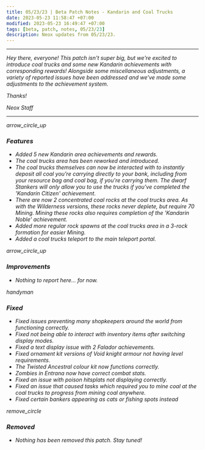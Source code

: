 ```yaml
---
title: 05/23/23 | Beta Patch Notes - Kandarin and Coal Trucks
date: 2023-05-23 11:58:47 +07:00
modified: 2023-05-23 16:49:47 +07:00
tags: [beta, patch, notes, 05/23/23]
description: Neox updates from 05/23/23.
---
```


***
<em>Hey there, everyone! This patch isn't super big, but we're excited to introduce coal trucks and some new Kandarin achievements with corresponding rewards! Alongside some miscellaneous adjustments, a variety of reported issues have been addressed and we've made some adjustments to the achievement system.

<em>Thanks!

<em>Neox Staff<br>

***

<div class="spacer-large"></div>
<div class="changes-body">
    <div class="changes-body changes-row features">
        <div class="changes-row-header">
            <span class="icon">
                <span class="material-symbols-outlined">arrow_circle_up</span>
            </span>
            <h3>Features</h3>
        </div>
    </div>
</div>
<div class="spacer-small"></div>

- Added 5 new Kandarin area achievements and rewards.
- The coal trucks area has been reworked and introduced.
- The coal trucks themselves can now be interacted with to instantly deposit all coal you're carrying directly to your bank, including from your resource bag and coal bag, if you're carrying them. The dwarf Stankers will only allow you to use the trucks if you've completed the 'Kandarin Citizen' achievement.
- There are now 2 concentrated coal rocks at the coal trucks area. As with the Wilderness versions, these rocks never deplete, but require 70 Mining. Mining these rocks also requires completion of the 'Kandarin Noble' achievement.
- Added more regular rock spawns at the coal trucks area in a 3-rock formation for easier Mining.
- Added a coal trucks teleport to the main teleport portal.

<div class="spacer-medium"></div>
<div class="changes-body">
    <div class="changes-body changes-row improvements">
        <div class="changes-row-header">
            <span class="icon">
                <span class="material-symbols-outlined">arrow_circle_up</span>
            </span>
            <h3>Improvements</h3>
        </div>
    </div>
</div>
<div class="spacer-small"></div>

- Nothing to report here... for now.

<div class="spacer-medium"></div>
<div class="changes-body">
    <div class="changes-body changes-row fixed">
        <div class="changes-row-header">
            <span class="icon">
                <span class="material-symbols-outlined">handyman</span>
            </span>
            <h3>Fixed</h3>
        </div>
    </div>
</div>
<div class="spacer-small"></div>

- Fixed issues preventing many shopkeepers around the world from functioning correctly.
- Fixed not being able to interact with inventory items after switching display modes.
- Fixed a text display issue with 2 Falador achievements.
- Fixed ornament kit versions of Void knight armour not having level requirements.
- The Twisted Ancestral colour kit now functions correctly.
- Zombies in Entrana now have correct combat stats.
- Fixed an issue with poison hitsplats not displaying correctly.
- Fixed an issue that caused tasks which required you to mine coal at the coal trucks to progress from mining coal anywhere.
- Fixed certain bankers appearing as cats or fishing spots instead

<div class="spacer-medium"></div>
<div class="changes-body">
    <div class="changes-body changes-row removed">
        <div class="changes-row-header">
            <span class="icon">
                <span class="material-symbols-outlined">remove_circle</span>
            </span>
            <h3>Removed</h3>
        </div>
    </div>
</div>
<div class="spacer-small"></div>

- Nothing has been removed this patch. Stay tuned!

<div class="spacer-medium"></div>
<br><br>

